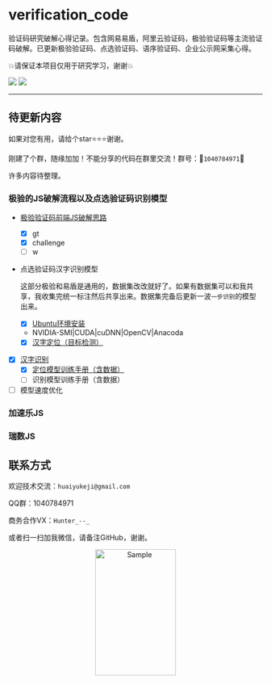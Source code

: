 # verification_code
验证码研究破解心得记录。包含网易易盾，阿里云验证码，极验验证码等主流验证码破解。已更新极验验证码、点选验证码、语序验证码、企业公示网采集心得。



:boom:请保证本项目仅用于研究学习，谢谢:boom:




![](https://img.shields.io/badge/Python-%3E%3D3.6-orange?style=social) ![](https://img.shields.io/github/license/huaiyukeji/verification_code) 



---



## 待更新内容

如果对您有用，请给个star:star::star::star:谢谢。

刚建了个群，随缘加加！不能分享的代码在群里交流！群号：:rocket:`1040784971`:rocket:

许多内容待整理。

### 极验的JS破解流程以及点选验证码识别模型

- [极验验证码前端JS破解思路](https://github.com/huaiyukeji/verification_code/blob/master/jiyan.md)

	- [x] gt
	- [x] challenge
	- [ ] w

- 点选验证码汉字识别模型

  这部分极验和易盾是通用的，数据集改改就好了。如果有数据集可以和我共享，我收集完统一标注然后共享出来。数据集完备后更新一波`一步识别`的模型出来。

	- [x] [Ubuntu环境安装](https://github.com/huaiyukeji/verification_code/blob/master/doc/Ubuntu18.04%20install%20darknet%20yolo-v3%7Ccuda%7Ccudnn%7Copencv%7Canaconda.md)
  	- NVIDIA-SMI|CUDA|cuDNN|OpenCV|Anacoda
	- [x] [汉字定位（目标检测）](https://github.com/huaiyukeji/verification_code/tree/master/hanzi_detection)
- [x] [汉字识别](https://github.com/huaiyukeji/verification_code/blob/master/hanzi_detection/readme_classify.md)
	- [x] [定位模型训练手册（含数据）](https://github.com/huaiyukeji/verification_code/blob/master/doc/detector_train_handbook.md)
	- [ ] 识别模型训练手册（含数据）
- [ ] 模型速度优化

### 加速乐JS

### 瑞数JS


## 联系方式
欢迎技术交流：`huaiyukeji@gmail.com`

QQ群：1040784971

商务合作VX：`Hunter_--_`

或者扫一扫加我微信，请备注GitHub，谢谢。
<p align="center">
	<img src="https://github.com/huaiyukeji/verification_code/blob/master/IMG_1766.JPG" alt="Sample"  width="160" height="250">
</p>


